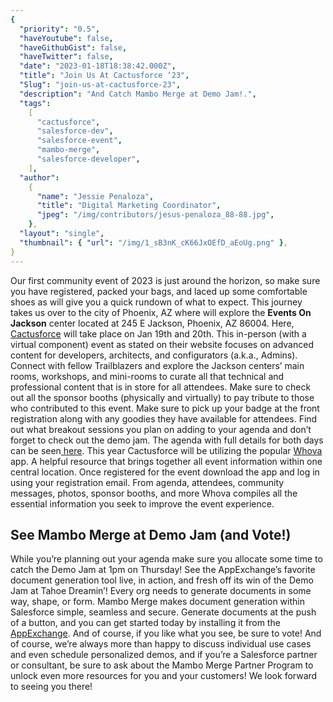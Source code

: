 ```yaml
---
{
  "priority": "0.5",
  "haveYoutube": false,
  "haveGithubGist": false,
  "haveTwitter": false,
  "date": "2023-01-18T18:38:42.000Z",
  "title": "Join Us At Cactusforce ‘23",
  "Slug": "join-us-at-cactusforce-23",
  "description": "And Catch Mambo Merge at Demo Jam!.",
  "tags":
    [
      "cactusforce",
      "salesforce-dev",
      "salesforce-event",
      "mambo-merge",
      "salesforce-developer",
    ],
  "author":
    {
      "name": "Jessie Penaloza",
      "title": "Digital Marketing Coordinator",
      "jpeg": "/img/contributors/jesus-penaloza_88-88.jpg",
    },
  "layout": "single",
  "thumbnail": { "url": "/img/1_sB3nK_cK66JxOEfD_aEoUg.png" },
}
---
```


Our first community event of 2023 is just around the horizon, so make sure you have registered, packed your bags, and laced up some comfortable shoes as will give you a quick rundown of what to expect. This journey takes us over to the city of Phoenix, AZ where will explore the <strong>Events On Jackson</strong> center located at 245 E Jackson, Phoenix, AZ 86004. Here, [Cactusforce](https://www.cactusforce.com/) will take place on Jan 19th and 20th. This in-person (with a virtual component) event as stated on their website focuses on advanced content for developers, architects, and configurators (a.k.a., Admins). Connect with fellow Trailblazers and explore the Jackson centers’ main rooms, workshops, and mini-rooms to curate all that technical and professional content that is in store for all attendees.
Make sure to check out all the sponsor booths (physically and virtually) to pay tribute to those who contributed to this event. Make sure to pick up your badge at the front registration along with any goodies they have available for attendees. Find out what breakout sessions you plan on adding to your agenda and don’t forget to check out the demo jam. The agenda with full details for both days can be seen[ here](https://www.cactusforce.com/2023-sessions).
This year Cactusforce will be utilizing the popular [Whova](https://whova.com/) app. A helpful resource that brings together all event information within one central location. Once registered for the event download the app and log in using your registration email. From agenda, attendees, community messages, photos, sponsor booths, and more Whova compiles all the essential information you seek to improve the event experience.

## See Mambo Merge at Demo Jam (and Vote!)

While you’re planning out your agenda make sure you allocate some time to catch the Demo Jam at 1pm on Thursday!
See the AppExchange’s favorite document generation tool live, in action, and fresh off its win of the Demo Jam at Tahoe Dreamin’!
Every org needs to generate documents in some way, shape, or form. Mambo Merge makes document generation within Salesforce simple, seamless and secure. Generate documents at the push of a button, and you can get started today by installing it from the[ AppExchange](https://appexchange.salesforce.com/appxListingDetail?listingId=a0N3u00000MBinOEAT). And of course, if you like what you see, be sure to vote!
And of course, we’re always more than happy to discuss individual use cases and even schedule personalized demos, and if you’re a Salesforce partner or consultant, be sure to ask about the Mambo Merge Partner Program to unlock even more resources for you and your customers!
We look forward to seeing you there!
